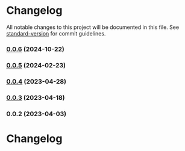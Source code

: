 # Changelog

All notable changes to this project will be documented in this file. See [standard-version](https://github.com/conventional-changelog/standard-version) for commit guidelines.

### [0.0.6](https://github.com/SethEden/hay-CAF/compare/v0.0.5...v0.0.6) (2024-10-22)

### [0.0.5](https://github.com/SethEden/hay-CAF/compare/v0.0.4...v0.0.5) (2024-02-23)

### [0.0.4](https://github.com/SethEden/hay-CAF/compare/v0.0.3...v0.0.4) (2023-04-28)

### [0.0.3](https://github.com/SethEden/hay-CAF/compare/v0.0.2...v0.0.3) (2023-04-18)

### 0.0.2 (2023-04-03)

# Changelog